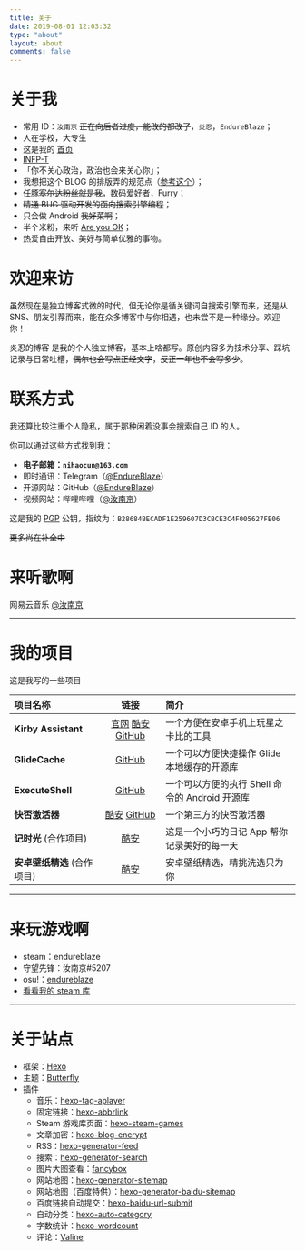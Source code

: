 ```yaml
---
title: 关于
date: 2019-08-01 12:03:32
type: "about"
layout: about
comments: false
---
```


# 关于我

- 常用 ID：`汝南京` ~~正在向后者过度，能改的都改了~~，`炎忍`，`EndureBlaze`；
- 人在学校，大专生
- 这是我的 [首页](https://endureblaze.cn)
- [INFP-T](https://www.16personalities.com/ch/infp-%E4%BA%BA%E6%A0%BC)
- 「你不关心政治，政治也会来关心你」；
- 我想把这个 BLOG 的排版弄的规范点（[参考这个](https://github.com/sparanoid/chinese-copywriting-guidelines)）；
- 任豚~~塞尔达粉丝就是我~~，数码爱好者，Furry；
- ~~精通 BUG 驱动开发的面向搜索引擎编程~~；
- 只会做 Android ~~我好菜啊~~；
- 半个米粉，来听 [Are you OK](https://www.bilibili.com/video/av2271112)；
- 热爱自由开放、美好与简单优雅的事物。

# 欢迎来访

虽然现在是独立博客式微的时代，但无论你是循关键词自搜索引擎而来，还是从 SNS、朋友引荐而来，能在众多博客中与你相遇，也未尝不是一种缘分。欢迎你！

炎忍的博客 是我的个人独立博客，基本上啥都写。原创内容多为技术分享、踩坑记录与日常吐槽，~~偶尔也会写点正经文字~~，~~反正一年也不会写多少~~。

# 联系方式

我还算比较注重个人隐私，属于那种闲着没事会搜索自己 ID 的人。

你可以通过这些方式找到我：

- **电子邮箱：`nihaocun@163.com`**
- 即时通讯：Telegram（[@EndureBlaze](https://t.me/endureblaze)）
- 开源网站：GitHub（[@EndureBlaze](https://github.com/endureblaze)）
- 视频网站：哔哩哔哩（[@汝南京](https://space.bilibili.com/21696748)）

这是我的 [PGP](/PGP) 公钥，指纹为：`B28684BECADF1E259607D3CBCE3C4F005627FE06`

~~更多尚在补全中~~

# 来听歌啊

网易云音乐 [@汝南京](https://music.163.com/#/user/home?id=323833067)

<div class="aplayer" data-id="3111066489" data-server="netease" data-type="playlist" data-autoplay="false" "data-mode:circulation"></div>

---

# 我的项目

这是我写的一些项目

| 项目名称                    |                                                  链接                                                   | 简介                                           |
| :-------------------------- | :-----------------------------------------------------------------------------------------------------: | :--------------------------------------------- |
| **Kirby Assistant**         | [官网](https://kirby.endureblaze.cn/) [酷安]() [GitHub](https://github.com/EndureBlaze/Kirby-Assistant) | 一个方便在安卓手机上玩星之卡比的工具           |
| **GlideCache**              |                           [GitHub](https://github.com/EndureBlaze/GlideCache)                           | 一个可以方便快捷操作 Glide 本地缓存的开源库    |
| **ExecuteShell**            |                          [GitHub](https://github.com/EndureBlaze/ExecuteShell)                          | 一个可以方便的执行 Shell 命令的 Android 开源库 |
| **快否激活器**              |   [酷安](https://www.coolapk.com/apk/237389) [GitHub](https://github.com/EndureBlaze/ActivateBenchaf)   | 一个第三方的快否激活器                         |
| **记时光** (合作项目)       |                       [酷安](https://www.coolapk.com/apk/com.ifreedomer.timenote)                       | 这是一个小巧的日记 App 帮你记录美好的每一天    |
| **安卓壁纸精选** (合作项目) |                    [酷安](https://www.coolapk.com/apk/com.ifreedomer.lovewallpaper)                     | 安卓壁纸精选，精挑洗选只为你                   |

---

# 来玩游戏啊

- steam：endureblaze
- 守望先锋：汝南京#5207
- osu!：[endureblaze](https://osu.ppy.sh/users/14037205)
- [看看我的 steam 库](/steamgames)

---

# 关于站点

- 框架：[Hexo](https://hexo.io/)
- 主题：[Butterfly](https://github.com/jerryc127/hexo-theme-butterfly)
- 插件
  - 音乐：[hexo-tag-aplayer](https://github.com/MoePlayer/hexo-tag-aplayer)
  - 固定链接：[hexo-abbrlink](https://github.com/rozbo/hexo-abbrlink)
  - Steam 游戏库页面：[hexo-steam-games](https://github.com/HCLonely/hexo-steam-games)
  - 文章加密：[hexo-blog-encrypt](https://github.com/MikeCoder/hexo-blog-encrypt)
  - RSS：[hexo-generator-feed](https://github.com/hexojs/hexo-generator-feed)
  - 搜索：[hexo-generator-search](https://github.com/wzpan/hexo-generator-search)
  - 图片大图查看：[fancybox](https://fancyapps.com/fancybox/3/)
  - 网站地图：[hexo-generator-sitemap](https://github.com/hexojs/hexo-generator-sitemap)
  - 网站地图（百度特供）：[hexo-generator-baidu-sitemap](https://github.com/coneycode/hexo-generator-baidu-sitemap)
  - 百度链接自动提交：[hexo-baidu-url-submit](https://github.com/huiwang/hexo-baidu-url-submit)
  - 自动分类：[hexo-auto-category](https://github.com/xu-song/hexo-auto-category)
  - 字数统计：[hexo-wordcount](https://github.com/willin/hexo-wordcount)
  - 评论：[Valine](https://github.com/xCss/Valine)

